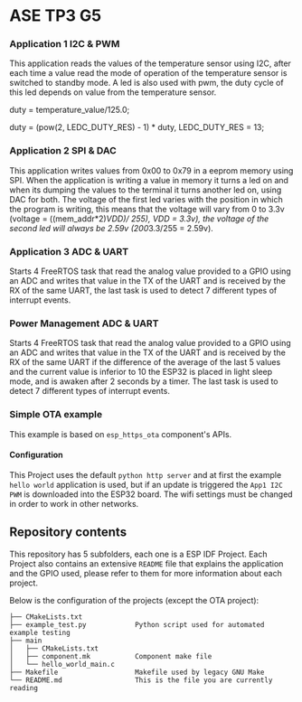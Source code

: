 # ASE TP3 G5

### Application 1 I2C & PWM

This application reads the values of the temperature sensor using I2C, after each time a value read the mode of operation of the temperature sensor is switched to standby mode. A led is also used with pwm, the duty cycle of this led depends on value from the temperature sensor.

duty = temperature_value/125.0; 

duty = (pow(2, LEDC_DUTY_RES) - 1) * duty, LEDC_DUTY_RES = 13;

### Application 2 SPI & DAC

This application writes values from 0x00 to 0x79 in a eeprom memory using SPI. When the application is writing a value in memory it turns a led on and when its dumping the values to the terminal it turns another led on, using DAC for both.
The voltage of the first led varies with the position in which the program is writing, this means that the voltage will vary from 0 to 3.3v (voltage = ((mem_addr*2)*VDD)/ 255), VDD = 3.3v), the voltage of the second led will always be 2.59v (200*3.3/255 = 2.59v).


### Application 3 ADC & UART

Starts 4 FreeRTOS task that read the analog value provided to a GPIO using an ADC and writes that value in the TX of the UART and is received by the RX of the same UART, the last task is used to detect 7 different types of interrupt events.


### Power Management ADC & UART

Starts 4 FreeRTOS task that read the analog value provided to a GPIO using an ADC and writes that value in the TX of the UART and is received by the RX of the same UART if the difference of the average of the last 5 values and the current value is inferior to 10 the ESP32 is placed in light sleep mode, and is awaken after 2 seconds by a timer. The last task is used to detect 7 different types of interrupt events.


### Simple OTA example

This example is based on `esp_https_ota` component's APIs.

#### Configuration

This Project uses the default `python http server` and at first the example `hello world` application is used, but if an update is triggered the `App1 I2C PWM` is downloaded into the ESP32 board. The wifi settings must be changed in order to work in other networks.

## Repository contents

This repository has 5 subfolders, each one is a ESP IDF Project. Each Project also contains an extensive `README` file that explains the application and the GPIO used, please refer to them for more information about each project.

Below is the configuration of the projects (except the OTA project):

```
├── CMakeLists.txt
├── example_test.py            Python script used for automated example testing
├── main
│   ├── CMakeLists.txt
│   ├── component.mk           Component make file
│   └── hello_world_main.c
├── Makefile                   Makefile used by legacy GNU Make
└── README.md                  This is the file you are currently reading
```
